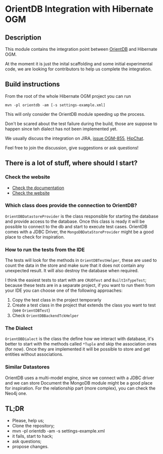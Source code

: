 # OrientDB Integration with Hibernate OGM

## Description

This module contains the integration point between [OrientDB](http://orientdb.com/orientdb/)
and Hibernate OGM.

At the moment it is just the inital scaffolding and some initial experimental code,
we are looking for contributors to help us complete the integration.

## Build instructions

From the root of the whole Hibernate OGM project you can run

    mvn -pl orientdb -am [-s settings-example.xml]

This will only consider the OrientDB module speeding up the process.

Don't be scared about the test failure during the build, those are suppose to happen
since teh dialect has not been implemented yet.

We usually discuss the integration on JIRA,
[issue OGM-855](https://hibernate.atlassian.net/browse/OGM-855), 
[HipChat](https://www.hipchat.com/gUrNEkkdR).

Feel free to join the discussion, give suggestions or ask questions!

## There is a lot of stuff, where should I start?

### Check the website

- [Check the documentation](http://docs.jboss.org/hibernate/ogm/5.0/reference/en-US/html/ch01.html)
- [Check the website](http://hibernate.org/ogm/contribute/)

### Which class does provide the connection to OrientDB?

`OrientDBDatastoreProvider` is the class responsible for starting the database and provide access
to the database. Once this class is ready it will be possible to connect to the db and start
to execute test cases. OrientDB comes with a JDBC Driver, the `MongoDBDataStoreProvider` might be
a good place to check for inspiration.

### How to run the tests from the IDE

The tests will look for the methods in `OrientDBTestHelper`, these are used to count the data in
the store and make sure that it does not contain any unexpected result. It will also destroy the
database when required.

I think the easiest tests to start with are `CRUDTest` and `BuiltInTypeTest`; because these tests
are in a separate project, if you want to run them from your IDE you can choose one of the following
approaches:

1. Copy the test class in the project temporarly
2. Create a test class in the project that extends the class you want to test (see `OrientDBTest`)
3. Check `OrientDBBackendTckHelper`

### The Dialect

`OrientDBDialect` is the class the define how we interact with database, it's better to start
with the methods called `*Tuple` and skip the association ones (for now). Once they are implemented
it will be possible to store and get entities without associations.

### Similar Datastores

OrientDB uses a multi-model engine, since we connect with a JDBC driver and we can store Document
the MongoDB module might be a good place for inspiration. For the relationship part (more complex),
you can check the Neo4j one.

## TL;DR

* Please, help us;
* Clone the repository;
* mvn -pl orientdb -am -s settings-example.xml
* it fails, start to hack;
* ask questions;
* propose changes.

